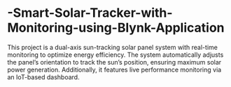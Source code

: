 # -Smart-Solar-Tracker-with-Monitoring-using-Blynk-Application
This project is a dual-axis sun-tracking solar panel system with real-time monitoring to optimize energy efficiency. The system automatically adjusts the panel’s orientation to track the sun’s position, ensuring maximum solar power generation. Additionally, it features live performance monitoring via an IoT-based dashboard.  
